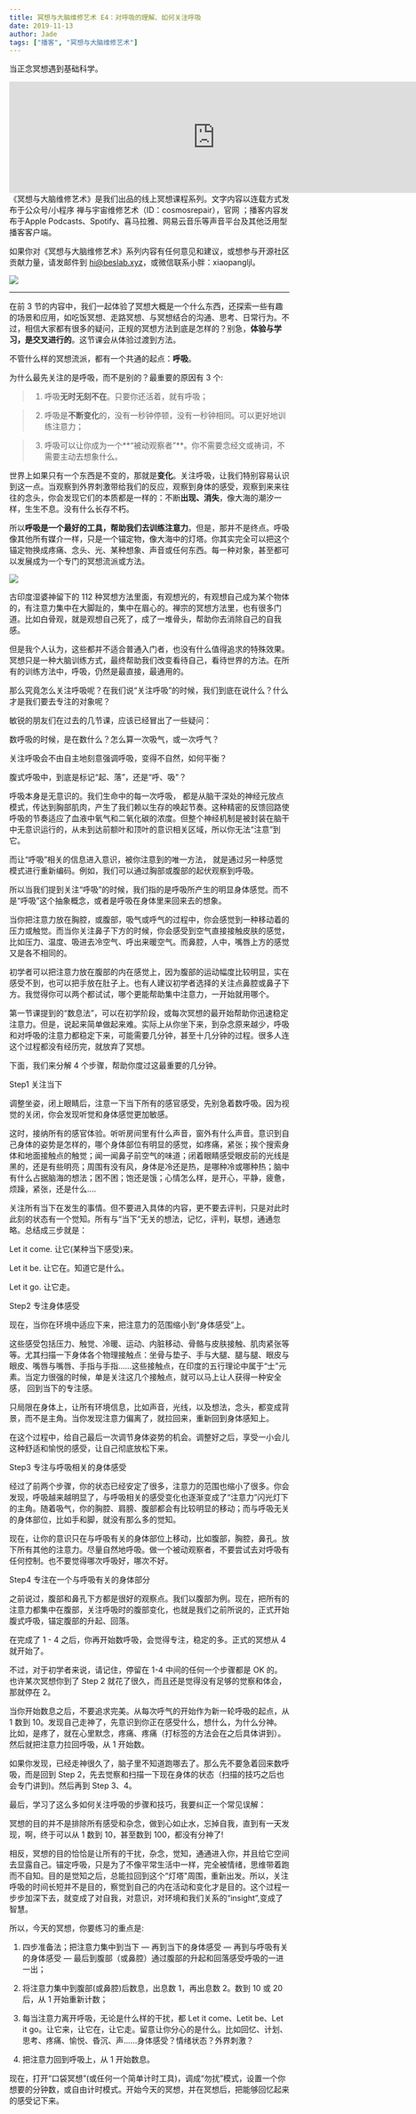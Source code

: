 ```yaml
---
title: 冥想与大脑维修艺术 E4：对呼吸的理解、如何关注呼吸
date: 2019-11-13
author: Jade
tags: ["播客", "冥想与大脑维修艺术"]
---
```


当正念冥想遇到基础科学。

<!--more-->

<iframe src="https://fireside.fm/player/v2/_A1PHktO+Rt2EtA-x?theme=dark" width="740" height="200" frameborder="0" scrolling="no"></iframe>
​
《冥想与大脑维修艺术》是我们出品的线上冥想课程系列。文字内容以连载方式发布于公众号/小程序 禅与宇宙维修艺术（ID：cosmosrepair），官网 <https://www.cosmosrepair.com>；播客内容发布于Apple Podcasts、Spotify、喜马拉雅、网易云音乐等声音平台及其他泛用型播客客户端。

如果你对《冥想与大脑维修艺术》系列内容有任何意见和建议，或想参与开源社区贡献力量，请发邮件到 hi@beslab.xyz，或微信联系小胖：xiaopangljl。

![](https://tva1.sinaimg.cn/large/006y8mN6ly1g8h6s92wczj312w0gkh3o.jpg)

- - - - - 

在前 3 节的内容中，我们一起体验了冥想大概是一个什么东西，还探索一些有趣的场景和应用，如吃饭冥想、走路冥想、与冥想结合的沟通、思考、日常行为。不过，相信大家都有很多的疑问，正规的冥想方法到底是怎样的？别急，**体验与学习，是交叉进行的**。这节课会从体验过渡到方法。

不管什么样的冥想流派，都有一个共通的起点：**呼吸**。

为什么最先关注的是呼吸，而不是别的？最重要的原因有 3 个:

> 1. 呼吸**无时无刻不在**。只要你还活着，就有呼吸；

> 2. 呼吸是**不断变化**的，没有一秒钟停顿，没有一秒钟相同。可以更好地训练注意力；

> 3. 呼吸可以让你成为一个**“被动观察者”**。你不需要念经文或祷词，不需要主动去想象什么。

世界上如果只有一个东西是不变的，那就是**变化**。关注呼吸，让我们特别容易认识到这一点。当观察到外界刺激带给我们的反应，观察到身体的感受，观察到来来往往的念头，你会发现它们的本质都是一样的：不断**出现、消失**，像大海的潮汐一样，生生不息。没有什么长存不朽。

所以**呼吸是一个最好的工具，帮助我们去训练注意力**。但是，那并不是终点。呼吸像其他所有媒介一样，只是一个锚定物，像大海中的灯塔。你其实完全可以把这个锚定物换成疼痛、念头、光、某种想象、声音或任何东西。每一种对象，甚至都可以发展成为一个专门的冥想流派或方法。

![](https://cosmosrepair-1257028016.cos.ap-beijing.myqcloud.com/WechatIMG171.jpeg)

古印度湿婆神留下的 112 种冥想方法里面，有观想光的，有观想自己成为某个物体的，有注意力集中在大脚趾的，集中在眉心的。禅宗的冥想方法里，也有很多门道。比如白骨观，就是观想自己死了，成了一堆骨头，帮助你去消除自己的自我感。

但是我个人认为，这些都并不适合普通入门者，也没有什么值得追求的特殊效果。冥想只是一种大脑训练方式，最终帮助我们改变看待自己，看待世界的方法。在所有的训练方法中，呼吸，仍然是最直接，最通用的。

那么究竟怎么关注呼吸呢？在我们说“关注呼吸”的时候，我们到底在说什么？什么才是我们要去专注的对象呢？

敏锐的朋友们在过去的几节课，应该已经冒出了一些疑问：

数呼吸的时候，是在数什么？怎么算一次吸气，或一次呼气？

关注呼吸会不由自主地刻意强调呼吸，变得不自然，如何平衡？

腹式呼吸中，到底是标记“起、落”，还是“呼、吸"？

呼吸本身是无意识的。我们生命中的每一次呼吸， 都是从脑干深处的神经元放点模式，传达到胸部肌肉，产生了我们赖以生存的唤起节奏。这种精密的反馈回路使呼吸的节奏适应了血液中氧气和二氧化碳的浓度。但整个神经机制是被封装在脑干中无意识运行的，从未到达前额叶和顶叶的意识相关区域，所以你无法“注意”到它。

而让“呼吸”相关的信息进入意识，被你注意到的唯一方法， 就是通过另一种感觉模式进行重新编码。例如，我们可以通过胸部或腹部的起伏观察到呼吸。

所以当我们提到关注“呼吸”的时候，我们指的是呼吸所产生的明显身体感觉。而不是“呼吸”这个抽象概念，或者是呼吸在身体里来回来去的想象。

当你把注意力放在胸腔，或腹部，吸气或呼气的过程中，你会感觉到一种移动着的压力或触觉。而当你关注鼻子下方的时候，你会感受到空气直接接触皮肤的感觉，比如压力、温度、吸进去冷空气、呼出来暖空气。而鼻腔，人中，嘴唇上方的感觉又是各不相同的。

初学者可以把注意力放在腹部的内在感觉上，因为腹部的运动幅度比较明显，实在感受不到，也可以把手放在肚子上。也有人建议初学者选择的关注点鼻腔或鼻子下方。我觉得你可以两个都试试，哪个更能帮助集中注意力，一开始就用哪个。

第一节课提到的“数息法”，可以在初学阶段，或每次冥想的最开始帮助你迅速稳定注意力。但是，说起来简单做起来难。实际上从你坐下来，到杂念原来越少，呼吸和对呼吸的注意力都稳定下来，可能需要几分钟，甚至十几分钟的过程。很多人连这个过程都没有经历完，就放弃了冥想。

下面，我们来分解 4 个步骤，帮助你度过这最重要的几分钟。



Step1   关注当下



调整坐姿，闭上眼睛后，注意一下当下所有的感官感受，先别急着数呼吸。因为视觉的关闭，你会发现听觉和身体感觉更加敏感。

这时，接纳所有的感官体验。听听房间里有什么声音，窗外有什么声音。意识到自己身体的姿势是怎样的，哪个身体部位有明显的感觉，如疼痛，紧张；挨个搜索身体和地面接触点的触觉；闻一闻鼻子前空气的味道；闭着眼睛感受眼皮前的光线是黑的，还是有些明亮；周围有没有风，身体是冷还是热，是哪种冷或哪种热；脑中有什么占据脑海的想法；困不困；饱还是饿；心情怎么样，是开心，平静，疲惫，烦躁，紧张，还是什么....

关注所有当下在发生的事情。但不要进入具体的内容，更不要去评判，只是对此时此刻的状态有一个觉知。所有与“当下”无关的想法，记忆，评判，联想，通通忽略。总结成三步就是：

Let it come. 让它(某种当下感受)来。

Let it be. 让它在。知道它是什么。

Let it go. 让它走。



Step2   专注身体感受



现在，当你在环境中适应下来，把注意力的范围缩小到“身体感受”上。

这些感受包括压力、触觉、冷暖、运动、内脏移动、骨骼与皮肤接触、肌肉紧张等等。尤其扫描一下身体各个物理接触点：坐骨与垫子、手与大腿、腿与腿、眼皮与眼皮、嘴唇与嘴唇、手指与手指……这些接触点，在印度的五行理论中属于“士”元素。当定力很强的时候，单是关注这几个接触点，就可以马上让人获得一种安全感， 回到当下的专注感。

只局限在身体上，让所有环境信息，比如声音，光线，以及想法，念头，都变成背景，而不是主角。当你发现注意力偏离了，就拉回来，重新回到身体感知上。

在这个过程中，给自己最后一次调节身体姿势的机会。调整好之后，享受一小会儿这种舒适和愉悦的感受，让自己彻底放松下来。



Step3   专注与呼吸相关的身体感受

经过了前两个步骤，你的状态已经安定了很多，注意力的范围也缩小了很多。你会发现，呼吸越来越明显了，与呼吸相关的感受变化也逐渐变成了“注意力”闪光灯下的主角。随着吸气，你的胸腔、肩膀、腹部都会有比较明显的移动；而与呼吸无关的身体部位，比如手和脚，就没有那么多的觉知。

现在，让你的意识只在与呼吸有关的身体部位上移动，比如腹部，胸腔，鼻孔。放下所有其他的注意力。尽量自然地呼吸。做一个被动观察者，不要尝试去对呼吸有任何控制。也不要觉得哪次呼吸好，哪次不好。



Step4   专注在一个与呼吸有关的身体部分

之前说过，腹部和鼻孔下方都是很好的观察点。我们以腹部为例。现在，把所有的注意力都集中在腹部，关注呼吸时的腹部变化，也就是我们之前所说的，正式开始腹式呼吸，锚定腹部的升起、回落。



在完成了 1 - 4 之后，你再开始数呼吸，会觉得专注，稳定的多。正式的冥想从 4 就开始了。

不过，对于初学者来说，请记住，停留在 1-4 中间的任何一个步骤都是 OK 的。也许某次冥想你到了 Step 2 就花了很久，而且还是觉得没有足够的觉察和体会，那就停在 2。

当你开始数息之后，不要追求完美。从每次呼气的开始作为新一轮呼吸的起点，从 1 数到 10。发现自己走神了，先意识到你正在感受什么，想什么，为什么分神。比如，是疼了，就在心里默念，疼痛、疼痛（打标签的方法会在之后具体讲到）。然后就把注意力拉回呼吸，从 1 开始数。

如果你发现，已经走神很久了，脑子里不知道跑哪去了。那么先不要急着回来数呼吸，而是回到 Step 2，先去觉察和扫描一下现在身体的状态（扫描的技巧之后也会专门讲到)。然后再到 Step 3、4。

最后，学习了这么多如何关注呼吸的步骤和技巧，我要纠正一个常见误解：

冥想的目的并不是排除所有感受和杂念，做到心如止水，忘掉自我，直到有一天发现，啊，终于可以从 1 数到 10，甚至数到 100，都没有分神了!

相反，冥想的目的恰恰是让所有的干扰，杂念，觉知，通通进入你，并且给它空间去显露自己。锚定呼吸，只是为了不像平常生活中一样，完全被情绪，思维带着跑而不自知。目的是觉知之后，总能拉回到这个“灯塔"周围，重新出发。所以，关注呼吸的时间长短并不是目的，察觉到自己的内在活动和变化才是目的。这个过程一步步加深下去，就变成了对自我，对意识，对环境和我们关系的“insight”,变成了智慧。



所以，今天的冥想，你要练习的重点是:

1. 四步准备法；把注意力集中到当下 — 再到当下的身体感受 — 再到与呼吸有关的身体感受 — 最后到腹部（或鼻腔）通过腹部的升起和回落感受呼吸的一进一出；

2. 将注意力集中到腹部(或鼻腔)后数息，出息数 1，再出息数 2。数到 10 或 20 后，从 1 开始重新计数；

3. 每当注意力离开呼吸，无论是什么样的干扰，都 Let it come、Letit be、Let it go。让它来，让它在，让它走。留意让你分心的是什么。比如回忆、计划、思考、疼痛、愉悦、昏沉、声......身体感受？情绪状态？外界刺激？

4. 把注意力回到呼吸上，从 1 开始数息。

现在，打开“口袋冥想”(或任何一个简单计时工具)，调成“勿扰”模式，设置一个你想要的分钟数，或自由计时模式。开始今天的冥想，并在冥想后，把能够回忆起来的感受记下来。

